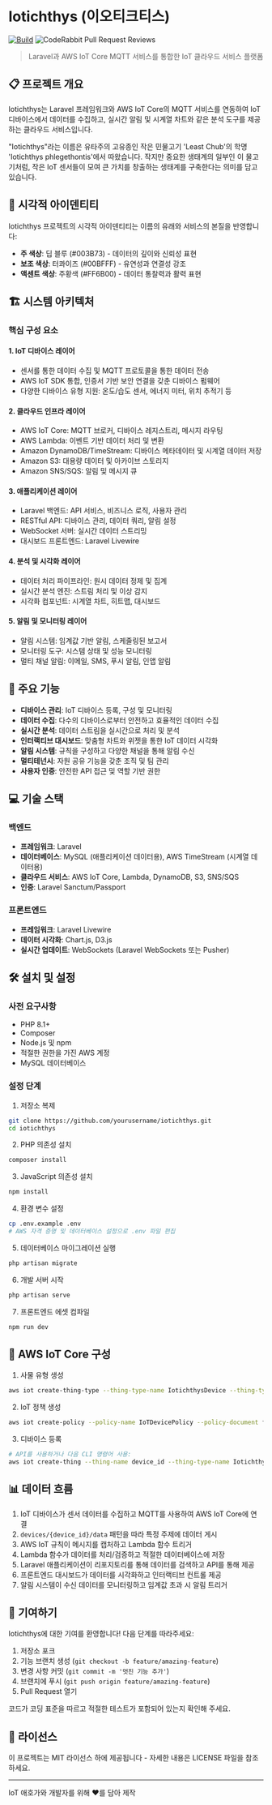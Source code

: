 # Iotichthys (이오티크티스)

[![Build](https://github.com/nambak/iotichthys/actions/workflows/build.yml/badge.svg?branch=main)](https://github.com/nambak/iotichthys/actions/workflows/build.yml)
![CodeRabbit Pull Request Reviews](https://img.shields.io/coderabbit/prs/github/nambak/iotichthys?utm_source=oss&utm_medium=github&utm_campaign=nambak%2Fiotichthys&labelColor=171717&color=FF570A&link=https%3A%2F%2Fcoderabbit.ai&label=CodeRabbit+Reviews)


> Laravel과 AWS IoT Core MQTT 서비스를 통합한 IoT 클라우드 서비스 플랫폼

## 📋 프로젝트 개요

Iotichthys는 Laravel 프레임워크와 AWS IoT Core의 MQTT 서비스를 연동하여 IoT 디바이스에서 데이터를 수집하고, 실시간 알림 및 시계열 차트와 같은 분석 도구를 제공하는 클라우드 서비스입니다.

"Iotichthys"라는 이름은 유타주의 고유종인 작은 민물고기 'Least Chub'의 학명 'Iotichthys phlegethontis'에서 따왔습니다. 작지만 중요한 생태계의 일부인 이 물고기처럼, 작은 IoT 센서들이 모여 큰 가치를 창출하는 생태계를 구축한다는 의미를 담고 있습니다.

## 🎨 시각적 아이덴티티

Iotichthys 프로젝트의 시각적 아이덴티티는 이름의 유래와 서비스의 본질을 반영합니다:

- **주 색상**: 딥 블루 (#003B73) - 데이터의 깊이와 신뢰성 표현
- **보조 색상**: 터콰이즈 (#00BFFF) - 유연성과 연결성 강조
- **액센트 색상**: 주황색 (#FF6B00) - 데이터 통찰력과 활력 표현

## 🏗️ 시스템 아키텍처

### 핵심 구성 요소

#### 1. IoT 디바이스 레이어
- 센서를 통한 데이터 수집 및 MQTT 프로토콜을 통한 데이터 전송
- AWS IoT SDK 통합, 인증서 기반 보안 연결을 갖춘 디바이스 펌웨어
- 다양한 디바이스 유형 지원: 온도/습도 센서, 에너지 미터, 위치 추적기 등

#### 2. 클라우드 인프라 레이어
- AWS IoT Core: MQTT 브로커, 디바이스 레지스트리, 메시지 라우팅
- AWS Lambda: 이벤트 기반 데이터 처리 및 변환
- Amazon DynamoDB/TimeStream: 디바이스 메타데이터 및 시계열 데이터 저장
- Amazon S3: 대용량 데이터 및 아카이브 스토리지
- Amazon SNS/SQS: 알림 및 메시지 큐

#### 3. 애플리케이션 레이어
- Laravel 백엔드: API 서비스, 비즈니스 로직, 사용자 관리
- RESTful API: 디바이스 관리, 데이터 쿼리, 알림 설정
- WebSocket 서버: 실시간 데이터 스트리밍
- 대시보드 프론트엔드: Laravel Livewire

#### 4. 분석 및 시각화 레이어
- 데이터 처리 파이프라인: 원시 데이터 정제 및 집계
- 실시간 분석 엔진: 스트림 처리 및 이상 감지
- 시각화 컴포넌트: 시계열 차트, 히트맵, 대시보드

#### 5. 알림 및 모니터링 레이어
- 알림 시스템: 임계값 기반 알림, 스케줄링된 보고서
- 모니터링 도구: 시스템 상태 및 성능 모니터링
- 멀티 채널 알림: 이메일, SMS, 푸시 알림, 인앱 알림

## 🚀 주요 기능

- **디바이스 관리**: IoT 디바이스 등록, 구성 및 모니터링
- **데이터 수집**: 다수의 디바이스로부터 안전하고 효율적인 데이터 수집
- **실시간 분석**: 데이터 스트림을 실시간으로 처리 및 분석
- **인터랙티브 대시보드**: 맞춤형 차트와 위젯을 통한 IoT 데이터 시각화
- **알림 시스템**: 규칙을 구성하고 다양한 채널을 통해 알림 수신
- **멀티테넌시**: 자원 공유 기능을 갖춘 조직 및 팀 관리
- **사용자 인증**: 안전한 API 접근 및 역할 기반 권한

## 💻 기술 스택

### 백엔드
- **프레임워크**: Laravel
- **데이터베이스**: MySQL (애플리케이션 데이터용), AWS TimeStream (시계열 데이터용)
- **클라우드 서비스**: AWS IoT Core, Lambda, DynamoDB, S3, SNS/SQS
- **인증**: Laravel Sanctum/Passport

### 프론트엔드
- **프레임워크**: Laravel Livewire
- **데이터 시각화**: Chart.js, D3.js
- **실시간 업데이트**: WebSockets (Laravel WebSockets 또는 Pusher)

## 🛠️ 설치 및 설정

### 사전 요구사항
- PHP 8.1+
- Composer
- Node.js 및 npm
- 적절한 권한을 가진 AWS 계정
- MySQL 데이터베이스

### 설정 단계
1. 저장소 복제
```bash
git clone https://github.com/yourusername/iotichthys.git
cd iotichthys
```

2. PHP 의존성 설치
```bash
composer install
```

3. JavaScript 의존성 설치
```bash
npm install
```

4. 환경 변수 설정
```bash
cp .env.example .env
# AWS 자격 증명 및 데이터베이스 설정으로 .env 파일 편집
```

5. 데이터베이스 마이그레이션 실행
```bash
php artisan migrate
```

6. 개발 서버 시작
```bash
php artisan serve
```

7. 프론트엔드 에셋 컴파일
```bash
npm run dev
```

## 🔐 AWS IoT Core 구성

1. 사물 유형 생성
```bash
aws iot create-thing-type --thing-type-name IotichthysDevice --thing-type-properties "thingTypeDescription=Iotichthys 플랫폼용 IoT 디바이스"
```

2. IoT 정책 생성
```bash
aws iot create-policy --policy-name IoTDevicePolicy --policy-document file://iot-policy.json
```

3. 디바이스 등록
```bash
# API를 사용하거나 다음 CLI 명령어 사용:
aws iot create-thing --thing-name device_id --thing-type-name IotichthysDevice
```

## 📊 데이터 흐름

1. IoT 디바이스가 센서 데이터를 수집하고 MQTT를 사용하여 AWS IoT Core에 연결
2. `devices/{device_id}/data` 패턴을 따라 특정 주제에 데이터 게시
3. AWS IoT 규칙이 메시지를 캡처하고 Lambda 함수 트리거
4. Lambda 함수가 데이터를 처리/검증하고 적절한 데이터베이스에 저장
5. Laravel 애플리케이션이 리포지토리를 통해 데이터를 검색하고 API를 통해 제공
6. 프론트엔드 대시보드가 데이터를 시각화하고 인터랙티브 컨트롤 제공
7. 알림 시스템이 수신 데이터를 모니터링하고 임계값 초과 시 알림 트리거

## 👥 기여하기

Iotichthys에 대한 기여를 환영합니다! 다음 단계를 따라주세요:

1. 저장소 포크
2. 기능 브랜치 생성 (`git checkout -b feature/amazing-feature`)
3. 변경 사항 커밋 (`git commit -m '멋진 기능 추가'`)
4. 브랜치에 푸시 (`git push origin feature/amazing-feature`)
5. Pull Request 열기

코드가 코딩 표준을 따르고 적절한 테스트가 포함되어 있는지 확인해 주세요.

## 📜 라이선스

이 프로젝트는 MIT 라이선스 하에 제공됩니다 - 자세한 내용은 LICENSE 파일을 참조하세요.

---

IoT 애호가와 개발자를 위해 ❤️를 담아 제작
